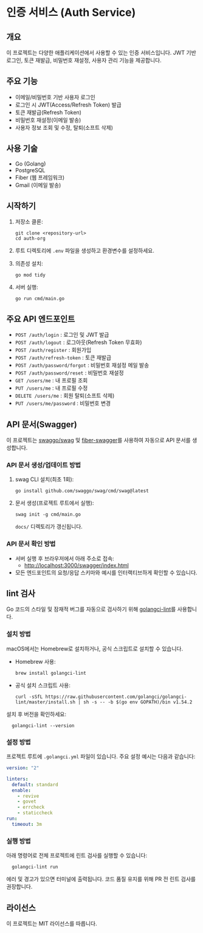 # 인증 서비스 (Auth Service)

## 개요

이 프로젝트는 다양한 애플리케이션에서 사용할 수 있는 인증 서비스입니다. JWT 기반 로그인, 토큰 재발급, 비밀번호 재설정, 사용자 관리 기능을 제공합니다.

## 주요 기능

- 이메일/비밀번호 기반 사용자 로그인
- 로그인 시 JWT(Access/Refresh Token) 발급
- 토큰 재발급(Refresh Token)
- 비밀번호 재설정(이메일 발송)
- 사용자 정보 조회 및 수정, 탈퇴(소프트 삭제)

## 사용 기술

- Go (Golang)
- PostgreSQL
- Fiber (웹 프레임워크)
- Gmail (이메일 발송)

## 시작하기

1. 저장소 클론:

   ```shell
   git clone <repository-url>
   cd auth-org
   ```

2. 루트 디렉토리에 `.env` 파일을 생성하고 환경변수를 설정하세요.
3. 의존성 설치:

   ```shell
   go mod tidy
   ```

4. 서버 실행:

   ```shell
   go run cmd/main.go
   ```

## 주요 API 엔드포인트

- `POST /auth/login` : 로그인 및 JWT 발급
- `POST /auth/logout` : 로그아웃(Refresh Token 무효화)
- `POST /auth/register` : 회원가입
- `POST /auth/refresh-token` : 토큰 재발급
- `POST /auth/password/forgot` : 비밀번호 재설정 메일 발송
- `POST /auth/password/reset` : 비밀번호 재설정
- `GET /users/me` : 내 프로필 조회
- `PUT /users/me` : 내 프로필 수정
- `DELETE /users/me` : 회원 탈퇴(소프트 삭제)
- `PUT /users/me/password` : 비밀번호 변경

## API 문서(Swagger)

이 프로젝트는 [swaggo/swag](https://github.com/swaggo/swag) 및 [fiber-swagger](https://github.com/gofiber/swagger)를 사용하여 자동으로 API 문서를 생성합니다.

### API 문서 생성/업데이트 방법

1. swag CLI 설치(최초 1회):

   ```shell
   go install github.com/swaggo/swag/cmd/swag@latest
   ```

2. 문서 생성(프로젝트 루트에서 실행):

   ```shell
   swag init -g cmd/main.go
   ```

   `docs/` 디렉토리가 갱신됩니다.

### API 문서 확인 방법

- 서버 실행 후 브라우저에서 아래 주소로 접속:
  - [http://localhost:3000/swagger/index.html](http://localhost:3000/swagger/index.html)
- 모든 엔드포인트의 요청/응답 스키마와 예시를 인터랙티브하게 확인할 수 있습니다.

## lint 검사

Go 코드의 스타일 및 잠재적 버그를 자동으로 검사하기 위해 [golangci-lint](https://github.com/golangci/golangci-lint)를 사용합니다.

### 설치 방법

macOS에서는 Homebrew로 설치하거나, 공식 스크립트로 설치할 수 있습니다.

- Homebrew 사용:

  ```shell
  brew install golangci-lint
  ```

- 공식 설치 스크립트 사용:

  ```shell
  curl -sSfL https://raw.githubusercontent.com/golangci/golangci-lint/master/install.sh | sh -s -- -b $(go env GOPATH)/bin v1.54.2
  ```

설치 후 버전을 확인하세요:

```shell
  golangci-lint --version
```

### 설정 방법

프로젝트 루트에 `.golangci.yml` 파일이 있습니다. 주요 설정 예시는 다음과 같습니다:

```yaml
version: "2"

linters:
  default: standard
  enable:
    - revive
    - govet
    - errcheck
    - staticcheck
run:
  timeout: 3m
```

### 실행 방법

아래 명령어로 전체 프로젝트에 린트 검사를 실행할 수 있습니다:

```shell
  golangci-lint run
```

에러 및 경고가 있으면 터미널에 출력됩니다. 코드 품질 유지를 위해 PR 전 린트 검사를 권장합니다.

## 라이선스

이 프로젝트는 MIT 라이선스를 따릅니다.

